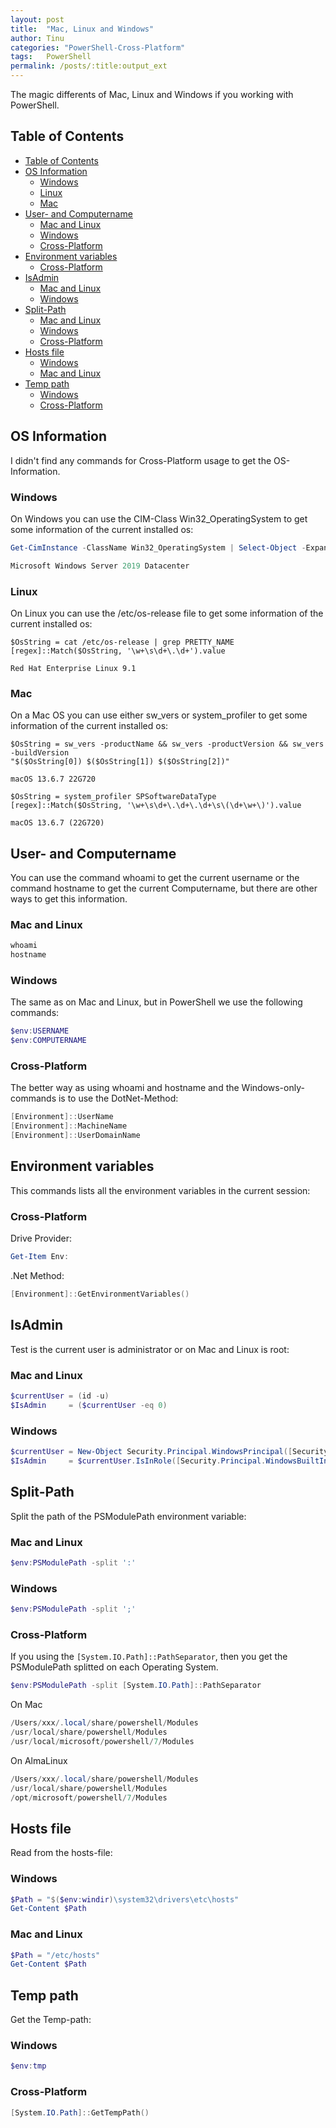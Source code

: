 ```yaml
---
layout: post
title:  "Mac, Linux and Windows"
author: Tinu
categories: "PowerShell-Cross-Platform"
tags:   PowerShell
permalink: /posts/:title:output_ext
---
```


The magic differents of Mac, Linux and Windows if you working with PowerShell.

## Table of Contents

- [Table of Contents](#table-of-contents)
- [OS Information](#os-information)
  - [Windows](#windows)
  - [Linux](#linux)
  - [Mac](#mac)
- [User- and Computername](#user--and-computername)
  - [Mac and Linux](#mac-and-linux)
  - [Windows](#windows-1)
  - [Cross-Platform](#cross-platform)
- [Environment variables](#environment-variables)
  - [Cross-Platform](#cross-platform-1)
- [IsAdmin](#isadmin)
  - [Mac and Linux](#mac-and-linux-1)
  - [Windows](#windows-2)
- [Split-Path](#split-path)
  - [Mac and Linux](#mac-and-linux-2)
  - [Windows](#windows-3)
  - [Cross-Platform](#cross-platform-2)
- [Hosts file](#hosts-file)
  - [Windows](#windows-4)
  - [Mac and Linux](#mac-and-linux-3)
- [Temp path](#temp-path)
  - [Windows](#windows-5)
  - [Cross-Platform](#cross-platform-3)

## OS Information

I didn't find any commands for Cross-Platform usage to get the OS-Information.

### Windows

On Windows you can use the CIM-Class Win32_OperatingSystem to get some information of the current installed os:

````powershell
Get-CimInstance -ClassName Win32_OperatingSystem | Select-Object -ExpandProperty Caption
````

````powershell
Microsoft Windows Server 2019 Datacenter
````

### Linux

On Linux you can use the /etc/os-release file to get some information of the current installed os:

````shell
$OsString = cat /etc/os-release | grep PRETTY_NAME
[regex]::Match($OsString, '\w+\s\d+\.\d+').value
````

````shell
Red Hat Enterprise Linux 9.1
````

### Mac

On a Mac OS you can use either sw_vers or system_profiler to get some information of the current installed os:

````shell
$OsString = sw_vers -productName && sw_vers -productVersion && sw_vers -buildVersion
"$($OsString[0]) $($OsString[1]) $($OsString[2])"
````

````shell
macOS 13.6.7 22G720
````

````shell
$OsString = system_profiler SPSoftwareDataType
[regex]::Match($OsString, '\w+\s\d+\.\d+\.\d+\s\(\d+\w+\)').value
````

````shell
macOS 13.6.7 (22G720)
````

## User- and Computername

You can use the command whoami to get the current username or the command hostname to get the current Computername, but there are other ways to get this information.

### Mac and Linux

````powershell
whoami
hostname
````

### Windows

The same as on Mac and Linux, but in PowerShell we use the following commands:

````powershell
$env:USERNAME
$env:COMPUTERNAME
````

### Cross-Platform

The better way as using whoami and hostname and the Windows-only-commands is to use the DotNet-Method:

````powershell
[Environment]::UserName
[Environment]::MachineName
[Environment]::UserDomainName
````

## Environment variables

This commands lists all the environment variables in the current session:

### Cross-Platform

Drive Provider:

````powershell
Get-Item Env:
````

.Net Method:

````powershell
[Environment]::GetEnvironmentVariables()
````

## IsAdmin

Test is the current user is administrator or on Mac and Linux is root:

### Mac and Linux

````powershell
$currentUser = (id -u)
$IsAdmin     = ($currentUser -eq 0)
````

### Windows

````powershell
$currentUser = New-Object Security.Principal.WindowsPrincipal([Security.Principal.WindowsIdentity]::GetCurrent())
$IsAdmin     = $currentUser.IsInRole([Security.Principal.WindowsBuiltInRole]::Administrator)
````

## Split-Path

Split the path of the PSModulePath environment variable:

### Mac and Linux

````powershell
$env:PSModulePath -split ':'
````

### Windows

````powershell
$env:PSModulePath -split ';'
````

### Cross-Platform

If you using the `[System.IO.Path]::PathSeparator`, then you get the PSModulePath splitted on each Operating System.

````powershell
$env:PSModulePath -split [System.IO.Path]::PathSeparator
````

On Mac

````powershell
/Users/xxx/.local/share/powershell/Modules
/usr/local/share/powershell/Modules
/usr/local/microsoft/powershell/7/Modules
````

On AlmaLinux

````powershell
/Users/xxx/.local/share/powershell/Modules
/usr/local/share/powershell/Modules
/opt/microsoft/powershell/7/Modules
````

## Hosts file

Read from the hosts-file:

### Windows

````powershell
$Path = "$($env:windir)\system32\drivers\etc\hosts"
Get-Content $Path
````

### Mac and Linux

````powershell
$Path = "/etc/hosts"
Get-Content $Path
````

## Temp path

Get the Temp-path:

### Windows

````powershell
$env:tmp
````

### Cross-Platform

````powershell
[System.IO.Path]::GetTempPath()
````
